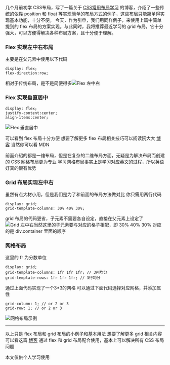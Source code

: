 几个月前初学 CSS布局，写了一篇关于 [CSS常用布局学习](https://www.jianshu.com/p/59c9477816b8) 的博客，介绍了一些传统的依靠 position 和 float 等实现简单的布局方式的例子，这些布局只能简单得实现基本功能，十分不便。
今天，作为引申，我们用同样例子，来使用上篇中简单提到的 flex 布局的方案实现。与此同时，我将推荐最近学习的 grid 布局，它十分强大，可以方便得解决各种布局方案，且十分便于理解。
### Flex 实现左中右布局

主要是在父元素中使用以下代码
```
display: flex;
flex-direction:row;
```
相对于传统布局，是不是简便得多![Flex 左中右](https://upload-images.jianshu.io/upload_images/7094266-f0d2834c90f115a9.png?imageMogr2/auto-orient/strip%7CimageView2/2/w/1240)

### Flex 实现垂直居中
```
display: flex;
justify-content:center;
align-items:center;
```
![Flex 垂直居中](https://upload-images.jianshu.io/upload_images/7094266-42ece01a2af28519.png?imageMogr2/auto-orient/strip%7CimageView2/2/w/1240)

可以看到 flex 布局十分方便
想要了解更多 flex 布局相关技巧可以阅读阮大大 [博客](http://www.ruanyifeng.com/blog/2015/07/flex-examples.html) 当然你可以看 MDN

前面介绍的都是一维布局，但是在复杂的二维布局方面，无疑是为解决布局而创建的 CSS 网格布局更为专业
学习网格布局事实上是学习对应英文的过程，所以英语好真的很有优势
### Grid 布局实现左中右
虽然有点大材小用，但是我们是为了和前面的布局方法做对比
你只需用两行代码
```
display: grid;
grid-template-columns: 30% 40% 30%; 
```
grid 布局的代码更省，子元素不需要各自设定，直接在父元素上设定了![Grid 左中右](https://upload-images.jianshu.io/upload_images/7094266-beb5abb9ff73f97d.png?imageMogr2/auto-orient/strip%7CimageView2/2/w/1240)当然这里的子元素要与对应的格子相配，即 30% 40% 30% 对应的是 div.container 里面的顺序
### 网格布局
这里的 fr 为分数单位
```
display: grid;
grid-template-columns: 1fr 1fr 1fr; // 3列均分
grid-template-rows: 1fr 1fr 1fr; // 3行均分
```
通过上面代码实现了一个3*3的网格
可以通过下面代码选择对应网格，并添加属性
```
grid-column: 1; // or 2 or 3
grid-row: 1; // or 2 or 3
```
![网格布局示例](https://upload-images.jianshu.io/upload_images/7094266-fe08051eb5cf5c1d.png?imageMogr2/auto-orient/strip%7CimageView2/2/w/1240)

---
以上只是 flex 布局和 grid 布局的小例子和基本用法
想要了解更多 grid 相关内容可以看这篇 [博客](https://www.jianshu.com/p/d183265a8dad)
通过 flex 和 grid 布局配合使用，基本上可以解决所有 CSS 布局问题

本文仅供个人学习使用
